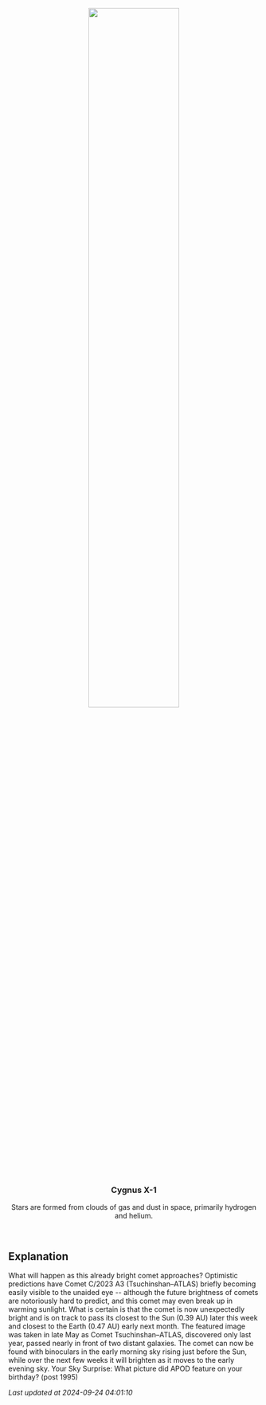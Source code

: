 <p align='center'>
    <img src='https://apod.nasa.gov/apod/image/2409/Comet23A3_Valente_960.jpg' width='60%' />
    <h3 align="center">Cygnus X-1</h3>
    <p align="center">Stars are formed from clouds of gas and dust in space, primarily hydrogen and helium.</p>
</p>
<br/>

Explanation
--
What will happen as this already bright comet approaches?  Optimistic predictions have Comet C/2023 A3 (Tsuchinshan–ATLAS) briefly becoming easily visible to the unaided eye -- although the future brightness of comets are notoriously hard to predict, and this comet may even break up in warming sunlight. What is certain is that the comet is now unexpectedly bright and is on track to pass its closest to the Sun (0.39 AU) later this week and closest to the Earth (0.47 AU) early next month.  The featured image was taken in late May as Comet Tsuchinshan–ATLAS, discovered only last year, passed nearly in front of two distant galaxies.  The comet can now be found with binoculars in the early morning sky rising just before the Sun, while over the next few weeks it will brighten as it moves to the early evening sky.   Your Sky Surprise: What picture did APOD feature on your birthday? (post 1995)


*Last updated at 2024-09-24 04:01:10*

